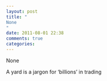 ```yaml
---
layout: post
title: "
None
"
date: 2011-08-01 22:38
comments: true
categories: 
---
```


None


A yard is a jargon for ‘billions’ in trading

